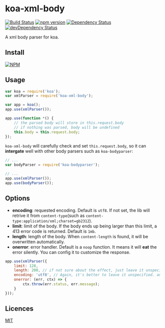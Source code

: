 # koa-xml-body

[![Build Status](https://travis-ci.org/creeperyang/koa-xml-body.svg?branch=master)](https://travis-ci.org/creeperyang/koa-xml-body)
[![npm version](https://badge.fury.io/js/koa-xml-body.svg)](https://badge.fury.io/js/koa-xml-body)
[![Dependency Status](https://david-dm.org/creeperyang/koa-xml-body.svg)](https://david-dm.org/creeperyang/koa-xml-body)
[![devDependency Status](https://david-dm.org/creeperyang/koa-xml-body/dev-status.svg)](https://david-dm.org/creeperyang/koa-xml-body#info=devDependencies)

A xml body parser for koa.

## Install

[![NPM](https://nodei.co/npm/koa-xml-body.png?downloads=true&downloadRank=true&stars=true)](https://nodei.co/npm/koa-xml-body/)

## Usage

```js
var koa = require('koa');
var xmlParser = require('koa-xml-body');

var app = koa();
app.use(xmlParser());

app.use(function *() {
    // the parsed body will store in this.request.body
    // if nothing was parsed, body will be undefined
    this.body = this.request.body;
});
```

`koa-xml-body` will carefully check and set `this.request.body`, so it can **intergate** well with other body parsers such as `koa-bodyparser`:

```js
// ...
var bodyParser = require('koa-bodyparser');

// ...
app.use(xmlParser());
app.use(bodyParser());
```

## Options

- **encoding**: requested encoding. Default is `utf8`. If not set, the lib will retrive it from `content-type`(such as `content-type:application/xml;charset=gb2312`).
- **limit**: limit of the body. If the body ends up being larger than this limit, a 413 error code is returned. Default is `1mb`.
- **length**: length of the body. When `content-length` is found, it will be overwritten automatically.
- **onerror**: error handler. Default is a `noop` function. It means it will **eat** the error silently. You can config it to customize the response.

```js
app.use(xmlParser({
    limit: 128,
    length: 200, // if not sure about the effect, just leave it unspecified
    encoding: 'utf8', // Again, it's better to leave it unspecified. and lib will detect it from `content-type` well
    onerror: (err, ctx) => {
        ctx.throw(err.status, err.message);
    }
}));
```


## Licences

[MIT](LICENSE)